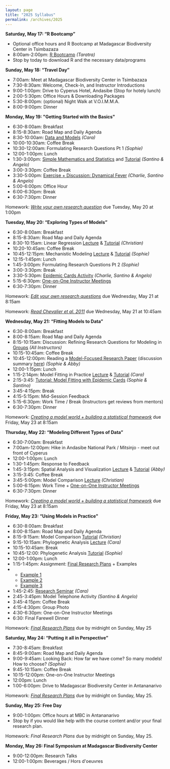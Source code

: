 ```yaml
---
layout: page
title: "2025 Syllabus"
permalink: /archives/2025
---
```


**Saturday, May 17: “R Bootcamp”**

* Optional office hours and R Bootcamp at Madagascar Biodiversity Center in Tsimbazaza
* 8:00am-2:00pm: [R Bootcamp](/assets/2025/Activities/R_Bootcamp.zip) _(Taratra)_
* Stop by today to download R and the necessary data/programs

**Sunday, May 18: “Travel Day”**

* 7:00am: Meet at Madagascar Biodiversity Center in Tsimbazaza
* 7:30-8:30am: Welcome, Check-In, and Instructor Introductions
* 9:00-1:00pm: Drive to Cyperus Hotel, Andasibe (Stop for hotely lunch)
* 2:00-5:30pm: Office Hours & Downloading Packages
* 5:30-8:00pm: (optional) Night Walk at V.O.I.M.M.A.
* 8:00-9:00pm: Dinner

**Monday, May 19: "Getting Started with the Basics"**

* 6:30-8:00am: Breakfast
* 8:15-8:30am: Road Map and Daily Agenda
* 8:30-10:00am: [Data and Models](/assets/2025/Lectures/Data_and_Models_2025.pdf) _(Cara)_
* 10:00-10:30am: Coffee Break
* 10:30-12:00am: Formulating Research Questions Pt 1 _(Sophie)_
* 12:00-1:00pm: Lunch
* 1:30-3:00pm: [Simple Mathematics and Statistics](/assets/2025/Lectures/Basic_Stats_2025.pdf) and [Tutorial](/assets/2025/Tutorials/e2m2-2025_basic-stats.zip) _(Santino & Angelo)_
* 3:00-3:30pm: Coffee Break
* 3:30-5:00pm: [Exercise + Discussion: Dynamical Fever](/assets/2025/Activities/Dynamical_Fever.zip) _(Charlie, Santino & Angelo)_
* 5:00-6:00pm: Office Hour
* 6:00-6:30pm: Break
* 6:30-7:30pm: Dinner

Homework: [*Write your own research question*](/assets/2025/Activities/HW_Formulating_Research_Questions_1.pdf) due Tuesday, May 20 at 1:00pm

**Tuesday, May 20: “Exploring Types of Models”**

* 6:30-8:00am: Breakfast
* 8:15-8:30am: Road Map and Daily Agenda
* 8:30-10:15am: Linear Regression [Lecture](/assets/2025/Lectures/Introduction_Linear_Models_2025.pdf) & [Tutorial](/assets/2025/Tutorials/LINEAR.zip) _(Christian)_
* 10:20-10:45am: Coffee Break
* 10:45-12:15pm: Mechanistic Modeling [Lecture](/assets/2025/Lectures/Intro_CompartmentalModels_2025.pdf) & [Tutorial](/assets/2025/Tutorials/CompartmentalModelsTutorial.zip) _(Sophie)_
* 12:15-1:45pm: Lunch
* 1:45-3:00pm: Formulating Research Questions Pt 2 _(Sophie)_
* 3:00-3:30pm: Break
* 3:30-5:30pm: [Epidemic Cards Activity](/assets/2025/Activities/Epidemic_Cards_Activity.zip) _(Charlie, Santino & Angelo)_
* 5:15-6:30pm: [One-on-One Instructor Meetings](https://docs.google.com/spreadsheets/d/1jw2-peDlpG_kcmhhfp8fb0OLgvM4ZuUO3XdHPP09PeU/edit?gid=0#gid=0)
* 6:30-7:30pm: Dinner

Homework: [*Edit your own research questions*](/assets/2025/Activities/HW_Formulating_Research_Questions_2.pdf) due Wednesday, May 21 at 8:15am

Homework: [*Read Chevalier et al. 2011*](/assets/2025/Activities/Chevalier_2011.pdf) due Wednesday, May 21 at 10:45am

**Wednesday, May 21: “Fitting Models to Data”**

* 6:30-8:00am: Breakfast
* 8:00-8:15am: Road Map and Daily Agenda 
* 8:15-10:15am: Discussion: Refining Research Questions for Modeling in [Groups](https://docs.google.com/spreadsheets/d/1jw2-peDlpG_kcmhhfp8fb0OLgvM4ZuUO3XdHPP09PeU/edit?gid=0#gid=0) _(All Instructors)_
* 10:15-10:45am: Coffee Break
* 10:45-12:00pm: Reading a [Model-Focused Research Paper](/assets/2025/Activities/Chevalier_2011.pdf) (discussion summary [here](/assets/2025/Activities/Reading_Paper.pdf)) _(Sophie & Abby)_
* 12:00-1:15pm: Lunch
* 1:15-2:14pm: Model Fitting in Practice [Lecture](/assets/2025/Lectures/model-fitting_2025.pdf) & [Tutorial](/assets/2025/Activities/E2M2_Model_Fitting_Basic_Concept_2025.zip) _(Cara)_
* 2:15-3:45: [Tutorial: Model Fitting with Epidemic Cards](/assets/2025/Activities/Epidemic_Cards_Modeling.zip) _(Sophie & Santino)_
* 3:45-4:15pm: Break
* 4:15-5:15pm: Mid-Session Feedback 
* 5:15-6:30pm: Work Time / Break (Instructors get reviews from mentors)
* 6:30-7:30pm: Dinner

Homework: [*Creating a model world + building a statistical framework*](/assets/2025/Activities/HW_Model_Framework.pdf) due Friday, May 23 at 8:15am

**Thursday, May 22: “Modeling Different Types of Data”**

* 6:30-7:00am: Breakfast
* 7:00am-12:00pm: Hike in Andasibe National Park / Mitsinjo - meet out front of Cyperus
* 12:00-1:00pm: Lunch
* 1:30-1:45pm: Response to Feedback 
* 1:45-3:15pm: Spatial Analysis and Visualization [Lecture](/assets/2025/Lectures/Spatial_Analysis_E2M2_2025.pdf) & [Tutorial](/assets/2025/Tutorials/e2m2_Spatial.zip) _(Abby)_
* 3:15-3:45: Coffee Break
* 3:45-5:00pm: Model Comparison [Lecture](/assets/2025/Lectures/ModelSelection.pdf) _(Christian)_
* 5:00-6:15pm: Work Time + [One-on-One Instructor Meetings](https://docs.google.com/spreadsheets/d/1jw2-peDlpG_kcmhhfp8fb0OLgvM4ZuUO3XdHPP09PeU/edit?gid=0#gid=0)
* 6:30-7:30pm: Dinner

Homework: [*Creating a model world + building a statistical framework*](/assets/2025/Activities/HW_Model_Framework.pdf) due Friday, May 23 at 8:15am

**Friday, May 23: “Using Models in Practice"**

* 6:30-8:00am: Breakfast
* 8:00-8:15am: Road Map and Daily Agenda 
* 8:15-9:15am: Model Comparison [Tutorial](/assets/2025/Tutorials/e2m2-2025_model_selection.zip) _(Christian)_
* 9:15-10:15am: Phylogenetic Analysis [Lecture](/assets/2025/Lectures/phylogenetics_intro.pdf) _(Cara)_
* 10:15-10:45am: Break
* 10:45-12:00: Phylogenetic Analysis [Tutorial](/assets/2025/Tutorials/intro_phylogenetics_tutorial_lemur.zip) _(Sophie)_
* 12:00-1:00pm: Lunch
* 1:15-1:45pm: Assignment: [Final Research Plans](/assets/2025/Activities/HW_Final_Research_Plan.pdf) + Examples
* * [Example 1](/assets/2025/Activities/FinalHW_Example1.pdf)
  * [Example 2](/assets/2025/Activities/FinalHW_Example2.pdf)
  * [Example 3](/assets/2025/Activities/FinalHW_Example3.pdf)
* 1:45-2:45: [Research Seminar](/assets/2025/Lectures/Life-Cycle-Modeling-Cara.pdf) _(Cara)_
* 2:45-3:45pm: Model Telephone Activity _(Santino & Angelo)_ 
* 3:45-4:15pm: Coffee Break
* 4:15-4:30pm: Group Photo
* 4:30-6:30pm: One-on-One Instructor Meetings 
* 6:30: Final Farewell Dinner  

Homework: [*Final Research Plans*](/assets/2025/Activities/HW_Final_Research_Plan.pdf) due by midnight on Sunday, May 25


**Saturday, May 24: “Putting it all in Perspective”**

* 7:30-8:45am: Breakfast
* 8:45-9:00am: Road Map and Daily Agenda
* 9:00-9:45am: Looking Back: How far we have come? So many models! How to choose? _(Sophie)_
* 9:45-10:15am: Coffee Break
* 10:15-12:00pm: One-on-One Instructor Meetings
* 12:00pm: Lunch
* 1:00-6:00pm: Drive to Madagascar Biodiversity Center in Antananarivo

Homework: [*Final Research Plans*](/assets/2025/Activities/HW_Final_Research_Plan.pdf) due by midnight on Sunday, May 25.

**Sunday, May 25: Free Day**

* 9:00-1:00pm: Office hours at MBC in Antananarivo
* Stop by if you would like help with the course content and/or your final research plan.

Homework: *Final Research Plans* due by midnight on Sunday, May 25.

**Monday, May 26: Final Symposium at Madagascar Biodiversity Center**

* 9:00-12:00pm: Research Talks
* 12:00-1:00pm: Beverages / Hors d'oeuvres


